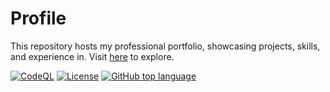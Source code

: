 # Profile

This repository hosts my professional portfolio, showcasing projects, skills, and experience in. Visit [here](https://appuv.github.io/) to explore.

[![CodeQL](https://github.com/appuv/appuv.github.io/actions/workflows/codeql.yml/badge.svg)](https://github.com/appuv/appuv.github.io/actions/workflows/codeql.yml)
[![License](https://img.shields.io/github/license/appuv/appuv.github.io)](https://github.com/appuv/appuv.github.io/blob/main/LICENSE) [![GitHub top language](https://img.shields.io/github/languages/top/appuv/appuv.github.io)]([https://github.com/appuv/appuv.github.io](https://img.shields.io/github/languages/top/appuv/appuv.github.io))
